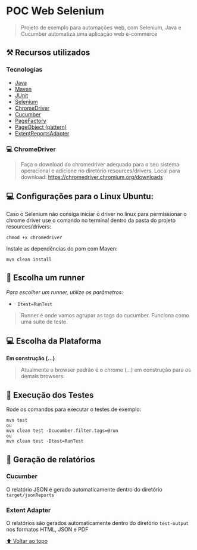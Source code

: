 # POC Web Selenium

>Projeto de exemplo para automações web, com Selenium, Java e Cucumber automatiza uma aplicação web e-commerce

## ⚒️ Recursos utilizados

### Tecnologias
- [Java](https://www.java.com/pt_BR/ "Java")
- [Maven](https://maven.apache.org/ "Maven")
- [JUnit](https://junit.org/junit4/ "JUnit")
- [Selenium](https://www.seleniumhq.org/ "Selenium")
- [ChromeDriver](https://chromedriver.chromium.org/downloads "ChromeDriver")
- [Cucumber](https://cucumber.io/ "Cucumber")
- [PageFactory](https://github.com/SeleniumHQ/selenium/wiki/PageFactory "PageFactory")
- [PageObject (pattern)](https://martinfowler.com/bliki/PageObject.html "PageObject")
- [ExtentReportsAdapter](https://ghchirp.tech/2098/ "ExtentReportsAdapter")

### 💻 ChromeDriver

> Faça o download do chromedriver adequado para o seu sistema operacional e adicione no diretório resources/drivers.
> Local para download: https://chromedriver.chromium.org/downloads
> 
## 💻 Configurações para o Linux Ubuntu:

Caso o Selenium não consiga iniciar o driver no linux para permissionar o chrome driver use o comando no terminal dentro da pasta do projeto resources/drivers:
```
chmod +x chromedriver
```

Instale as dependências do pom com Maven:
```
mvn clean install
```
## 🏃 Escolha um runner
*Para escolher um runner, utilize os parâmetros:*

- ` Dtest=RunTest`
>Runner é onde vamos agrupar as tags do cucumber. Funciona como uma suite de teste.

## 💻 Escolha da Plataforma
**Em construção (...)**

> Atualmente o browser padrão é o chrome (...) em construção para os demais browsers.


## 🚀 Execução dos Testes
Rode os comandos para executar o testes de exemplo:
```
mvn test
ou
mvn clean test -Dcucumber.filter.tags=@run
ou
mvn clean test -Dtest=RunTest
```
## 📜 Geração de relatórios

### Cucumber
O relatório JSON é gerado automaticamente dentro do diretório ``target/jsonReports``

### Extent Adapter
O relatórios são gerados automaticamente dentro do diretório ``test-output`` nos formatos HTML, JSON e PDF

[⬆ Voltar ao topo](#POC-Web-Selenium)<br>
